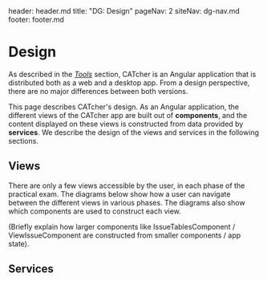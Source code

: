 <frontmatter>
  header: header.md
  title: "DG: Design"
  pageNav: 2
  siteNav: dg-nav.md
  footer: footer.md
</frontmatter>

# Design

As described in the [_Tools_](tools.md) section, CATcher is an Angular application that is distributed both as a web and a desktop app. From a design perspective, there are no major differences between
both versions.

This page describes CATcher's design. As an Angular application, the different
views of the CATcher app are built out of **components**, and the content displayed on these
views is constructed from data provided by **services**. We describe the design of the views and services in the following sections.

## Views

There are only a few views accessible by the user, in each phase of the practical exam.
The diagrams below show how a user can navigate between the different views in various phases.
The diagrams also show which components are used to construct each view.


(Briefly explain how larger components like IssueTablesComponent / ViewIssueComponent are constructed
from smaller components / app state).

## Services




